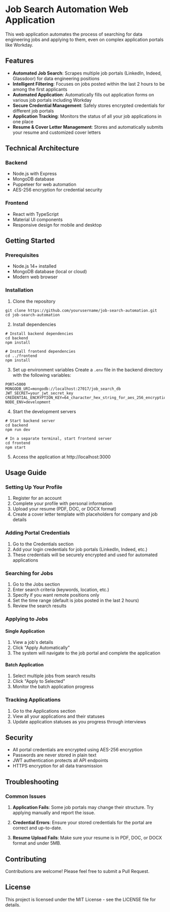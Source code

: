 # Job Search Automation Web Application

This web application automates the process of searching for data engineering jobs and applying to them, even on complex application portals like Workday.

## Features

- **Automated Job Search**: Scrapes multiple job portals (LinkedIn, Indeed, Glassdoor) for data engineering positions
- **Intelligent Filtering**: Focuses on jobs posted within the last 2 hours to be among the first applicants
- **Automated Application**: Automatically fills out application forms on various job portals including Workday
- **Secure Credential Management**: Safely stores encrypted credentials for different job portals
- **Application Tracking**: Monitors the status of all your job applications in one place
- **Resume & Cover Letter Management**: Stores and automatically submits your resume and customized cover letters

## Technical Architecture

### Backend
- Node.js with Express
- MongoDB database
- Puppeteer for web automation
- AES-256 encryption for credential security

### Frontend
- React with TypeScript
- Material UI components
- Responsive design for mobile and desktop

## Getting Started

### Prerequisites
- Node.js 14+ installed
- MongoDB database (local or cloud)
- Modern web browser

### Installation

1. Clone the repository
```
git clone https://github.com/yourusername/job-search-automation.git
cd job-search-automation
```

2. Install dependencies
```
# Install backend dependencies
cd backend
npm install

# Install frontend dependencies
cd ../frontend
npm install
```

3. Set up environment variables
Create a `.env` file in the backend directory with the following variables:
```
PORT=5000
MONGODB_URI=mongodb://localhost:27017/job_search_db
JWT_SECRET=your_jwt_secret_key
CREDENTIAL_ENCRYPTION_KEY=64_character_hex_string_for_aes_256_encryption
NODE_ENV=development
```

4. Start the development servers
```
# Start backend server
cd backend
npm run dev

# In a separate terminal, start frontend server
cd frontend
npm start
```

5. Access the application at http://localhost:3000

## Usage Guide

### Setting Up Your Profile

1. Register for an account
2. Complete your profile with personal information
3. Upload your resume (PDF, DOC, or DOCX format)
4. Create a cover letter template with placeholders for company and job details

### Adding Portal Credentials

1. Go to the Credentials section
2. Add your login credentials for job portals (LinkedIn, Indeed, etc.)
3. These credentials will be securely encrypted and used for automated applications

### Searching for Jobs

1. Go to the Jobs section
2. Enter search criteria (keywords, location, etc.)
3. Specify if you want remote positions only
4. Set the time range (default is jobs posted in the last 2 hours)
5. Review the search results

### Applying to Jobs

#### Single Application
1. View a job's details
2. Click "Apply Automatically"
3. The system will navigate to the job portal and complete the application

#### Batch Application
1. Select multiple jobs from search results
2. Click "Apply to Selected"
3. Monitor the batch application progress

### Tracking Applications

1. Go to the Applications section
2. View all your applications and their statuses
3. Update application statuses as you progress through interviews

## Security

- All portal credentials are encrypted using AES-256 encryption
- Passwords are never stored in plain text
- JWT authentication protects all API endpoints
- HTTPS encryption for all data transmission

## Troubleshooting

### Common Issues

1. **Application Fails**: Some job portals may change their structure. Try applying manually and report the issue.

2. **Credential Errors**: Ensure your stored credentials for the portal are correct and up-to-date.

3. **Resume Upload Fails**: Make sure your resume is in PDF, DOC, or DOCX format and under 5MB.

## Contributing

Contributions are welcome! Please feel free to submit a Pull Request.

## License

This project is licensed under the MIT License - see the LICENSE file for details.
